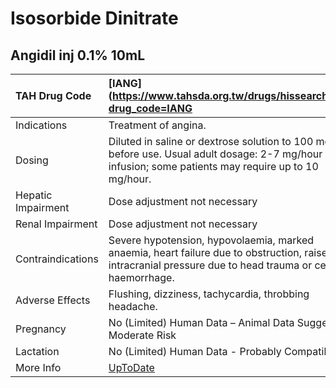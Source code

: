 # Isosorbide Dinitrate

## Angidil inj 0.1% 10mL

| TAH Drug Code      | [IANG](https://www.tahsda.org.tw/drugs/hissearch.php?drug_code=IANG                                                                                          |
|:-------------------|:-------------------------------------------------------------------------------------------------------------------------------------------------------------|
| Indications        | Treatment of angina.                                                                                                                                         |
| Dosing             | Diluted in saline or dextrose solution to 100 mcg/mL before use. Usual adult dosage: 2-7 mg/hour by IV infusion; some patients may require up to 10 mg/hour. |
| Hepatic Impairment | Dose adjustment not necessary                                                                                                                                |
| Renal Impairment   | Dose adjustment not necessary                                                                                                                                |
| Contraindications  | Severe hypotension, hypovolaemia, marked anaemia, heart failure due to obstruction, raised intracranial pressure due to head trauma or cerebral haemorrhage. |
| Adverse Effects    | Flushing, dizziness, tachycardia, throbbing headache.                                                                                                        |
| Pregnancy          | No (Limited) Human Data – Animal Data Suggest Moderate Risk                                                                                                  |
| Lactation          | No (Limited) Human Data - Probably Compatible                                                                                                                |
| More Info          | [UpToDate](https://www.uptodate.com/contents/isosorbide-dinitrate-drug-information)                                                                          |

